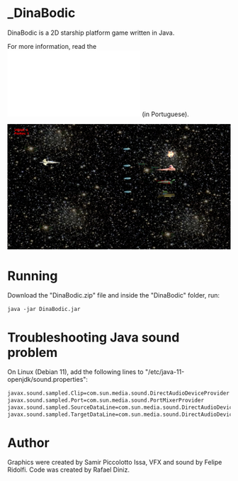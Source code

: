 # _DinaBodic

DinaBodic is a 2D starship platform game written in Java.

For more information, read the ![report about the game](relatorio.pdf) (in Portuguese).

![](screen1.png)

# Running

Download the "DinaBodic.zip" file and inside the "DinaBodic" folder, run:

```
java -jar DinaBodic.jar
```
# Troubleshooting Java sound problem

On Linux (Debian 11), add the following lines to "/etc/java-11-openjdk/sound.properties":

```
javax.sound.sampled.Clip=com.sun.media.sound.DirectAudioDeviceProvider
javax.sound.sampled.Port=com.sun.media.sound.PortMixerProvider
javax.sound.sampled.SourceDataLine=com.sun.media.sound.DirectAudioDeviceProvider
javax.sound.sampled.TargetDataLine=com.sun.media.sound.DirectAudioDeviceProvider
```


# Author

Graphics were created by Samir Piccolotto Issa, VFX and sound
by Felipe Ridolfi. Code was created by Rafael Diniz.

